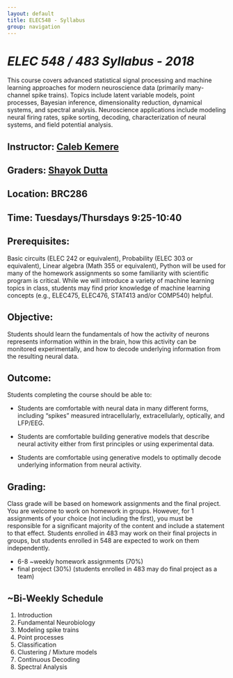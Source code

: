 ```yaml
---
layout: default
title: ELEC548 - Syllabus
group: navigation
---
```


# _ELEC 548 / 483 Syllabus - 2018_

This course covers advanced statistical signal processing and machine learning approaches for
modern neuroscience data (primarily many-channel spike trains).  Topics include latent variable
models, point processes, Bayesian inference, dimensionality reduction, dynamical systems, and
spectral analysis. Neuroscience applications include modeling neural firing rates, spike
sorting, decoding, characterization of neural systems, and field potential analysis.

## Instructor: [Caleb Kemere](http://rnel.rice.edu/people/calebkemere)

## Graders: [Shayok Dutta]()

## Location: BRC286

## Time: Tuesdays/Thursdays 9:25-10:40

## Prerequisites: 
Basic circuits (ELEC 242 or equivalent), Probability (ELEC 303 or equivalent), Linear algebra
(Math 355 or equivalent), Python will be used for many of the homework assignments so some
familiarity with scientific program is critical. While we will introduce a variety of machine
learning topics in class, students may find prior knowledge of machine learning concepts (e.g.,
ELEC475, ELEC476, STAT413 and/or COMP540) helpful.

## Objective:
Students should learn the fundamentals of how the activity of neurons represents information
within in the brain, how this activity can be monitored experimentally, and how to decode
underlying information from the resulting neural data.

## Outcome: 
Students completing the course should be able to:

  + Students are comfortable with neural data in many different forms,
    including “spikes” measured intracellularly, extracellularly, optically,
    and LFP/EEG.

  + Students are comfortable building generative models that describe neural
    activity either from first principles or using experimental data.

  + Students are comfortable using generative models to optimally decode
    underlying information from neural activity.



## Grading:
Class grade will be based on homework assignments and the final project. You are welcome to
work on homework in groups. However, for 1 assignments of your choice (not including the
first), you must be responsible for a significant majority of the content and include a
statement to that effect. Students enrolled in 483 may work on their final projects in groups,
but students enrolled in 548 are expected to work on them independently.

  + 6-8 ~weekly homework assignments (70%)
  + final project (30%) (students enrolled in 483 may do final project as a team)

## ~Bi-Weekly Schedule
  1. Introduction
  2. Fundamental Neurobiology
  3. Modeling spike trains
  4. Point processes
  5. Classification
  6. Clustering / Mixture models
  7. Continuous Decoding
  8. Spectral Analysis



